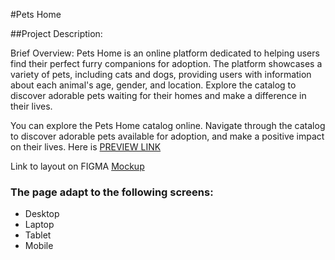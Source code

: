 #Pets Home

##Project Description:

Brief Overview:
Pets Home is an online platform dedicated to helping users find their perfect furry companions for adoption. The platform showcases a variety of pets, including cats and dogs, providing users with information about each animal's age, gender, and location. Explore the catalog to discover adorable pets waiting for their homes and make a difference in their lives.

You can explore the Pets Home catalog online. Navigate through the catalog to discover adorable pets available for adoption, and make a positive impact on their lives.
Here is [PREVIEW LINK](https://nataliiahen.github.io/pets-home/)

Link to layout on FIGMA
[Mockup](https://www.figma.com/file/pC7aEu558cjEO0dygGrhn7/%22Pets-home%22?type=design&node-id=2%3A3&mode=design&t=sCfBdsFVP9SrIhsn-1)

### The page adapt to the following screens:
- Desktop
- Laptop
- Tablet
- Mobile
